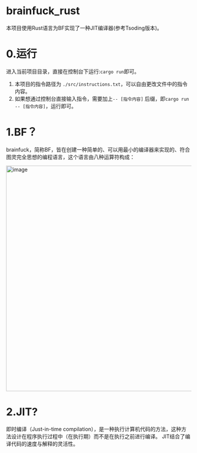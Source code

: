 # brainfuck_rust

本项目使用Rust语言为BF实现了一种JIT编译器(参考Tsoding版本)。
# 0.运行
进入当前项目目录，直接在控制台下运行:`cargo run`即可。
1. 本项目的指令路径为 `./src/instructions.txt`，可以自由更改文件中的指令内容。
2. 如果想通过控制台直接输入指令，需要加上`-- [指令内容]` 后缀，即`cargo run -- [指令内容]`，运行即可。
# 1.BF？
brainfuck，简称BF，皆在创建一种简单的、可以用最小的编译器来实现的、符合图灵完全思想的编程语言，这个语言由八种运算符构成：

<img width="612" alt="image" src="https://github.com/ddx533534/brainfuck_rust/assets/51685343/1bbb2f7f-c3c2-4fda-9a49-c44d20b435fb">

# 2.JIT?
即时编译（Just-in-time compilation），是一种执行计算机代码的方法，这种方法设计在程序执行过程中（在执行期）而不是在执行之前进行编译。
JIT结合了编译代码的速度与解释的灵活性。


